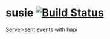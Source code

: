# susie [![Build Status](https://travis-ci.org/mtharrison/susie.svg)](https://travis-ci.org/mtharrison/susie)
Server-sent events with hapi
